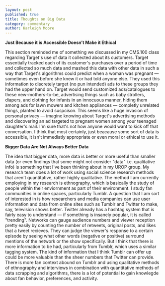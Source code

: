 ```yaml
---
layout: post
published: true
title: Thoughts on Big Data
category: commentary
author: Karleigh Moore
---
```


**Just Because it is Accessible Doesn’t Make it Ethical**

This section reminded me of something we discussed in my CMS.100 class regarding Target's use of data it collected about its customers. Target essentially tracked each of its customer's purchases over a period of time and collected so much data and mashed this data with other data in such a way that Target's algorithms could predict when a woman was pregnant — sometimes even before she knew it or had told anyone else. They used this information to discretely target (no pun intended) ads to these groups they had the upper hand on. Target would send customized ads/catalogues to these new-mothers-to-be, advertising things such as baby strollers, diapers, and clothing for infants in an innocuous manner, hiding them among ads for lawn mowers and kitchen appliances — completly unrelated things, planted to avoid suspcison. This seems like a huge invasion of personal privacy — imagine knowing about Target's advertising methods and discovering an ad targeted to pregnant women among your teenaged daughter's mail. I'm sure that's not how anyone would want to kick off that conversation. I think that most certainly, just beacause some sort of data is accessible, it isn't immediatly appropriate or even moral or ethical to use it. 

**Bigger Data Are Not Always Better Data**

The idea that bigger data, more data is better or more useful than smaller data (or even findings that some might not consider "data" i.e. qualitative info) is something that I've been thinking about in my UROP group. My research team does a lot of work using social science research methods that aren't quantitative, rather highly qualitative. The method I am currently employing in my research is ethnography, which is basically the study of people within their enviornment as part of their environment. I study fan communities in online spaces, particularly Tumblr. A question that I am sort of interested in is how researchers and media companies can use user information and data from online sites such as Tumblr and Twitter to make, say, television shows better. Twitter already has a hashtag system that is fairly easy to understand — if something is insanely popular, it is called "trending". Networks can gauge audience numbers and viewer reception pretty easily by counting the number of retweets, original posts, and likes that a tweet recieves. They can judge the viewer's response to a certain episode by seeing what other words (negative or positive) surround mentions of the network or the show specifically. But I think that there is more information to be had, particularly from Tumblr, which uses a similar tagging system. The kind of information that I think Tumblr can offer up could be more valuable than the sheer numbers that Twitter can provide. There is more fan context abound on Tumblr and using qualitative methods of ethnography and interviews in combination with quantitative methods of data scrapping and algorithms, there is a lot of potential to gain knowlegde about fan behavior, preferences, and activity. 